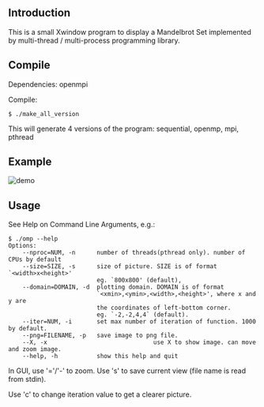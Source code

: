 ## Introduction

This is a small Xwindow program to display a Mandelbrot Set implemented by multi-thread / multi-process programming library.

## Compile
Dependencies: openmpi

Compile:
```
$ ./make_all_version
```
This will generate 4 versions of the program: sequential, openmp, mpi, pthread

## Example
![demo](https://github.com/ppwwyyxx/Mandelbrot-Set/raw/master/report/res/show.png)

## Usage
See Help on Command Line Arguments, e.g.:

```
$ ./omp --help
Options:
    --nproc=NUM, -n      number of threads(pthread only). number of CPUs by default
    --size=SIZE, -s      size of picture. SIZE is of format `<width>x<height>'
                         eg. `800x800' (default),
    --domain=DOMAIN, -d  plotting domain. DOMAIN is of format
                         `<xmin>,<ymin>,<width>,<height>', where x and y are
                         the coordinates of left-bottom corner.
                         eg. `-2,-2,4,4` (default).
    --iter=NUM, -i       set max number of iteration of function. 1000 by default.
    --png=FILENAME, -p   save image to png file.
    --X, -x                              use X to show image. can move and zoom image.
    --help, -h           show this help and quit
```

In GUI, use '='/'-' to zoom. Use 's' to save current view (file name is read from stdin).

Use 'c' to change iteration value to get a clearer picture.
